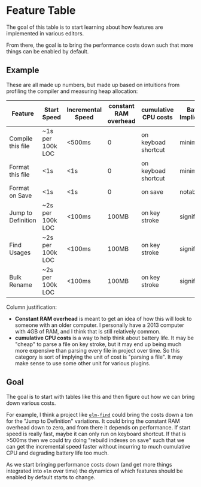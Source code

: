 # Feature Table

The goal of this table is to start learning about how features are implemented in various editors.

From there, the goal is to bring the performance costs down such that more things can be enabled by default.


## Example

These are all made up numbers, but made up based on intuitions from profiling the compiler and measuring heap allocation:

| Feature            | Start Speed      | Incremental Speed | constant RAM overhead | cumulative CPU costs | Battery Implications |
|--------------------|------------------|-------------------|-----------------------|---------------------|----------------------|
| Compile this file  | ~1s per 100k LOC | <500ms            | 0                     | on keyboad shortcut | minimal              |
| Format this file   | <1s              | <1s               | 0                     | on keyboad shortcut | minimal              |
| Format on Save     | <1s              | <1s               | 0                     | on save             | notable              |
| Jump to Definition | ~2s per 100k LOC | <100ms            | 100MB                 | on key stroke       | significant          |
| Find Usages        | ~2s per 100k LOC | <100ms            | 100MB                 | on key stroke       | significant          |
| Bulk Rename        | ~2s per 100k LOC | <100ms            | 100MB                 | on key stroke       | significant          |

Column justification:

- **Constant RAM overhead** is meant to get an idea of how this will look to someone with an older computer. I personally have a 2013 computer with 4GB of RAM, and I think that is still relatively common.
- **cumulative CPU costs** is a way to help think about battery life. It may be "cheap" to parse a file on key stroke, but it may end up being much more expensive than parsing every file in project over time. So this category is sort of implying the unit of cost is "parsing a file". It may make sense to use some other unit for various plugins.


## Goal

The goal is to start with tables like this and then figure out how we can bring down various costs.

For example, I think a project like [`elm-find`](https://github.com/elm/projects#elm-find) could bring the costs down a ton for the "Jump to Definition" variations. It could bring the constant RAM overhead down to zero, and from there it depends on performance. If start speed is really fast, maybe it can only run on keyboard shortcut. If that is >500ms then we could try doing "rebuild indexes on save" such that we can get the incremental speed faster without incurring to much cumulative CPU and degrading battery life too much.

As we start bringing performance costs down (and get more things integrated into `elm` over time) the dynamics of which features should be enabled by default starts to change.
